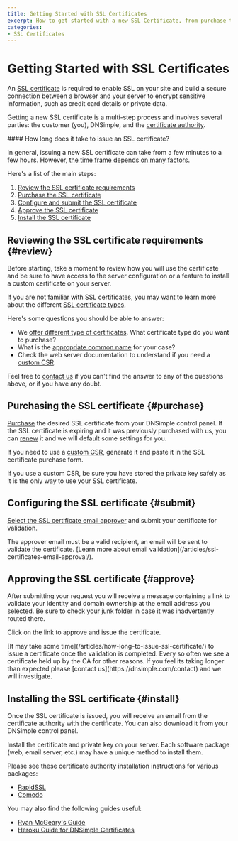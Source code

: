 ```yaml
---
title: Getting Started with SSL Certificates
excerpt: How to get started with a new SSL Certificate, from purchase to setup.
categories:
- SSL Certificates
---
```


# Getting Started with SSL Certificates

An [SSL certificate](/articles/ssl-certificates/) is required to enable SSL on your site and build a secure connection between a browser and your server to encrypt sensitive information, such as credit card details or private data.

Getting a new SSL certificate is a multi-step process and involves several parties: the customer (you), DNSimple, and the [certificate authority](/articles/what-is-a-certificate-authority/).

<note>
#### How long does it take to issue an SSL certificate?

In general, issuing a new SSL certificate can take from a few minutes to a few hours. However, [the time frame depends on many factors](/articles/how-long-to-issue-ssl-certificate/).
</note>

Here's a list of the main steps:

1. [Review the SSL certificate requirements](#review)
1. [Purchase the SSL certificate](#purchase)
1. [Configure and submit the SSL certificate](#submit)
1. [Approve the SSL certificate](#approve)
1. [Install the SSL certificate](#install)

## Reviewing the SSL certificate requirements {#review}

Before starting, take a moment to review how you will use the certificate and be sure to have access to the server configuration or a feature to install a custom certificate on your server.

If you are not familiar with SSL certificates, you may want to learn more about the different [SSL certificate types](/articles/ssl-certificates-types/).

Here's some questions you should be able to answer:

- We [offer different type of certificates](/articles/ssl-certificates/). What certificate type do you want to purchase?
- What is the [appropriate common name](/articles/ssl-certificate-hostname/) for your case?
- Check the web server documentation to understand if you need a [custom CSR](/articles/what-is-csr/).

Feel free to [contact us](https://dnsimple.com/contact) if you can't find the answer to any of the questions above, or if you have any doubt.

## Purchasing the SSL certificate {#purchase}

[Purchase](/articles/purchasing-ssl-certificates/) the desired SSL certificate from your DNSimple control panel. If the SSL certificate is expiring and it was previously purchased with us, you can [renew](/articles/renewing-ssl-certificates/) it and we will default some settings for you.

If you need to use a [custom CSR](/articles/what-is-csr/), generate it and paste it in the SSL certificate purchase form.

<warning>
If you use a custom CSR, be sure you have stored the private key safely as it is the only way to use your SSL certificate.
</warning>

## Configuring the SSL certificate {#submit}

[Select the SSL certificate email approver](/articles/selecting-ssl-certificates-email/) and submit your certificate for validation.

<warning>
The approver email must be a valid recipient, an email will be sent to validate the certificate. [Learn more about email validation](/articles/ssl-certificates-email-approval/).
</warning>

## Approving the SSL certificate {#approve}

After submitting your request you will receive a message containing a link to validate your identity and domain ownership at the email address you selected. Be sure to check your junk folder in case it was inadvertently routed there.

Click on the link to approve and issue the certificate.

<note>
[It may take some time](/articles/how-long-to-issue-ssl-certificate/) to issue a certificate once the validation is completed. Every so often we see a certificate held up by the CA for other reasons. If you feel its taking longer than expected please [contact us](https://dnsimple.com/contact) and we will investigate.
</note>

## Installing the SSL certificate {#install}

Once the SSL certificate is issued, you will receive an email from the certificate authority with the certificate. You can also download it from your DNSimple control panel.

Install the certificate and private key on your server. Each software package (web, email server, etc.) may have a unique method to install them.

Please see these certificate authority installation instructions for various packages:

- [RapidSSL](https://knowledge.rapidssl.com/support/ssl-certificate-support/index?page=content&id=SO16226&actp=LIST&viewlocale=en_US)
- [Comodo](https://support.comodo.com/index.php?_m=knowledgebase&_a=view&parentcategoryid=95&pcid=1&nav=0,96,1)

You may also find the following guides useful:

- [Ryan McGeary's Guide](http://ryan.mcgeary.org/2011/09/16/how-to-add-a-dnsimple-ssl-certificate-to-heroku/)
- [Heroku Guide for DNSimple Certificates](https://devcenter.heroku.com/articles/ssl-certificate-dnsimple)
